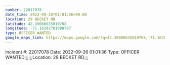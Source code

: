```yaml
---
number: 22017078
date_time: 2022-09-26T01:01:36+00:00
location: 29 BECKET RD
latitude: 42.39080635010768
longitude: -71.16282701080797
type: OFFICER WANTED
google_maps_link: https://maps.google.com/?q=42.39080635010768,-71.16282701080797
---
```


Incident #: 22017078  Date: 2022-09-26 01:01:36   Type: OFFICER WANTED;;;;;;Location: 29 BECKET RD;;;

